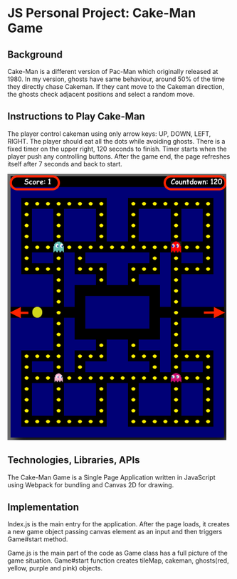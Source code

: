 # JS Personal Project: Cake-Man Game

## Background
Cake-Man is a different version of Pac-Man which originally released at 1980. In my version, ghosts have same behaviour, around 50% of the time they directly chase Cakeman. If they cant move to the Cakeman direction, the ghosts check adjacent positions and select a random move. 

## Instructions to Play Cake-Man
The player control cakeman using only arrow keys: UP, DOWN, LEFT, RIGHT. The player should eat all the dots while avoiding ghosts. There is a fixed timer on the upper right, 120 seconds to finish. Timer starts when the player push any controlling buttons. After the game end, the page refreshes itself after 7 seconds and back to start. 

![](cakemanGameScreen.png)

## Technologies, Libraries, APIs
The Cake-Man Game is a Single Page Application written in JavaScript using Webpack for bundling and Canvas 2D for drawing. 

## Implementation
Index.js is the main entry for the application. After the page loads, it creates a new game object passing canvas element as an input and then triggers Game#start method. 

Game.js is the main part of the code as Game class has a full picture of the game situation. Game#start function creates tileMap, cakeman, ghosts(red, yellow, purple and pink) objects. 

